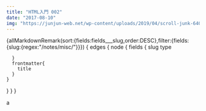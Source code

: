 ```yaml
---
title: "HTML入門 002"
date: "2017-08-10"
img: "https://junjun-web.net/wp-content/uploads/2019/04/scroll-junk-640x336.png"
---
```


{allMarkdownRemark(sort:{fields:fields\_\_\_slug,order:DESC},filter:{fields:{slug:{regex:"/notes/misc/"}}}) {
edges {
node {
fields {
slug
type

      }
      frontmatter{
        title
      }
    }

}
}
}

a
